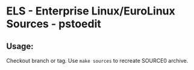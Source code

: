 # ELS - Enterprise Linux/EuroLinux Sources - pstoedit
 
## Usage:
  Checkout branch or tag. Use `make sources` to recreate  SOURCE0 archive.
